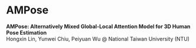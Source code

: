# AMPose
**AMPose: Alternatively Mixed Global-Local Attention Model for 3D Human Pose Estimation**  
Hongxin Lin, Yunwei Chiu, Peiyuan Wu @ National Taiwan University (NTU)

